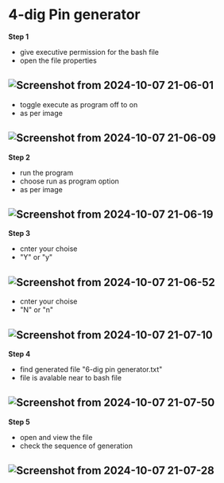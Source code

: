 # 4-dig Pin generator
**Step 1**
- give executive permission for the bash file
- open the file properties

![Screenshot from 2024-10-07 21-06-01](https://github.com/user-attachments/assets/8e706b6f-38ec-4f26-b401-42f8708cb036)
-
- toggle execute as program off to on
- as per image

![Screenshot from 2024-10-07 21-06-09](https://github.com/user-attachments/assets/bbb7b40a-89bd-40dd-b400-991056f3a8f4)
-
**Step 2**
- run the program
- choose run as program option
- as per image

![Screenshot from 2024-10-07 21-06-19](https://github.com/user-attachments/assets/773a34e9-0474-4d6a-83d1-8114a8ef9c76)
-
**Step 3**
- cnter your choise
- "Y" or "y"

![Screenshot from 2024-10-07 21-06-52](https://github.com/user-attachments/assets/0a790c55-d9dd-4752-8ebf-7d1221b624c7)
-
- cnter your choise
- "N" or "n"

![Screenshot from 2024-10-07 21-07-10](https://github.com/user-attachments/assets/f0c7d4e0-79c3-4d8a-b4b2-5aecacb8131b)
-
**Step 4**
- find generated file "6-dig pin generator.txt"
- file is avalable near to bash file

![Screenshot from 2024-10-07 21-07-50](https://github.com/user-attachments/assets/53b810da-c166-4049-a3d7-6ee5d30eaa4f)
-
**Step 5**
- open and view the file
- check the sequence of generation

![Screenshot from 2024-10-07 21-07-28](https://github.com/user-attachments/assets/fb41ce33-8031-44b6-91f2-040cb3ad3124)
-
